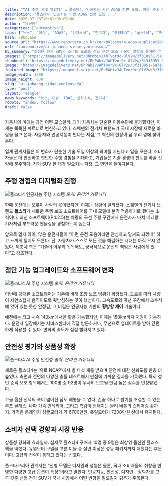 ```yaml
---
title: "“AI 주행 시대 열었다” … 폴스타4, 인공지능 기반 ADAS 전면 도입, 이달 국내 적용​"
description: "폴스타4, 인공지능 기반 ADAS 전면 도입 ..."
date: 2025-07-28T10:01:06+09:00
author: "윤신애"
categories: ["automotive"]
tags: ["뉴스", "이슈", "ADAS", "신차소식", "전기차", "중형SUV", "폴스타4", "프리미엄", "AI핸들링혁신", "주행감각진화"]
hash: 78bc5a5d
source_url: "https://www.reportera.co.kr/car/polestar4-adas-application/"
url: "/automotive/ai-juhaeng-sidae-yeoleossda/"
h5_summary: "최첨단 전기 SUV가 스마트 도로로 진입 운전 보조 기술이 일상에 들어온다"
images: ["https://imagedelivery.net/BhPWbivJAhTvor9c-8lV2w/3f318951-5a71-48d5-ad8a-c77f935ad800/public", "https://imagedelivery.net/BhPWbivJAhTvor9c-8lV2w/07b41879-586a-4474-f313-3e9983bc5900/public", "https://imagedelivery.net/BhPWbivJAhTvor9c-8lV2w/eaad4440-fc15-40d3-d3ce-5c491db26100/public", "https://imagedelivery.net/BhPWbivJAhTvor9c-8lV2w/2c5e8164-9032-4f35-f926-85f4073fa900/public"]
thumbnail: "https://imagedelivery.net/BhPWbivJAhTvor9c-8lV2w/3f318951-5a71-48d5-ad8a-c77f935ad800/public"
image: "https://imagedelivery.net/BhPWbivJAhTvor9c-8lV2w/3f318951-5a71-48d5-ad8a-c77f935ad800/public"
featured_image: "https://imagedelivery.net/BhPWbivJAhTvor9c-8lV2w/3f318951-5a71-48d5-ad8a-c77f935ad800/public"
image_width: 1200
image_height: 630
slug: "ai-juhaeng-sidae-yeoleossda"
type: "post"
layout: "single"
news_keywords: "뉴스, 이슈, ADAS, 신차소식, 전기차"
robots: "index, follow"
draft: false
---
```


자동차의 미래는 과연 어떤 모습일까. 과거 자동차는 단순한 이동수단에 불과했지만, 이제는 똑똑한 파트너로 변신하고 있다. 스웨덴의 전기차 브랜드가 국내 시장에 새로운 바람을 몰고 온다. 자동차와 인공지능이 만나는 지점, 그 혁신의 현장이 곧 우리 곁에 찾아온다.

업계 관계자들은 이 변화가 단순한 기술 도입 이상의 의미를 지닌다고 입을 모은다. 소비자들은 더 안전하고 편안한 주행 경험을 기대하고, 기업들은 기술 경쟁의 판도를 바꿀 전략에 분주하다. 전기 SUV 한 대가 일으키는 파장, 그 면면을 들여다본다.

## 주행 경험의 디지털화 진행

![폴스타4 인공지능 주행 시스템](https://imagedelivery.net/BhPWbivJAhTvor9c-8lV2w/07b41879-586a-4474-f313-3e9983bc5900/public)
*출처: 온라인 커뮤니티*


한때 운전대는 오롯이 사람의 몫이었지만, 이제는 상황이 달라졌다. 스웨덴의 전기차 브랜드 **폴스타**가 새로운 주행 보조 소프트웨어를 국내 모델에 본격 적용하기로 했다는 소식이다. 최신 소프트웨어(P4.2.5)는 차량의 곡선 주행 구간에서 운전자가 마치 베테랑 기사처럼 부드러운 핸들링을 경험하도록 돕는다.

앞으로 멀지 않아, 많은 운전자들이 “이런 운전 도움이라면 안심하고 맡겨도 되겠네” 하고 느끼게 될지도 모른다. 단, 자동차가 스스로 모든 것을 해결하는 시대는 아직 오지 않았다. 제조사 측은 “기술이 아무리 똑똑해도, 궁극적으로 운전의 책임은 사람에게 있다”고 강조한다.

## 첨단 기능 업그레이드와 소프트웨어 변화

![폴스타4 AI 주행 시스템](https://imagedelivery.net/BhPWbivJAhTvor9c-8lV2w/eaad4440-fc15-40d3-d3ce-5c491db26100/public)
*출처: 온라인 커뮤니티*


이번에 공개된 소프트웨어는 기존에 비해 조향 보조 범위가 확장됐다. 도로를 따라 차량이 자연스럽게 움직이도록 뒷받침하는 것이 핵심이다. 고속도로와 곡선 구간에서 조수석에 앉아 있는 듯한 안정감, 그 비결은 인공지능 기반의 **횡방향 제어** 기술이다.

예전에는 최고 시속 140km에서만 활용 가능했지만, 이제는 150km까지 지원이 가능하다. 운전자 입장에서는 서비스센터에 직접 방문하거나, 무선으로 업데이트를 받아 간편하게 적용할 수 있다. 변화의 속도가 점점 빨라지고 있다.

## 안전성 평가와 상품성 확장

![폴스타4 AI 주행 안전성](https://imagedelivery.net/BhPWbivJAhTvor9c-8lV2w/2c5e8164-9032-4f35-f926-85f4073fa900/public)
*출처: 온라인 커뮤니티*


새로운 폴스타4는 ‘유로 NCAP’에서 별 다섯 개를 받으며 안전에 대한 신뢰도를 한층 더 높였다. 측면과 전면의 다양한 충돌 테스트에서 만점에 가까운 결과를 기록했다. 특히 성인 승객 보호 항목에서는 100명 중 92명이 무사히 보호될 만큼 높은 점수를 인정받았다.

고급 옵션 선택의 폭이 넓어진 점도 빼놓을 수 없다. 손끝 하나로 밝기를 조절할 수 있는 루프 글래스, 나파 가죽 인테리어, 그리고 촉감이 전해지는 물리 버튼의 스티어링 휠까지. 가격은 롱레인지 싱글모터가 약 6700만원, 듀얼모터가 7200만원 선에서 유지된다.

## 소비자 선택 경향과 시장 반응

상품성 강화의 효과일까. 실제로 폴스타4 구매자 10명 중 9명은 최상위 옵션인 플러스 팩을 택했다. 듀얼모터 모델을 고른 이들 중 절반 이상은 성능 패키지까지 더했다는 후문이다. 고급화 전략이 통하고 있다는 신호다.

폴스타코리아 관계자는 “신형 모델은 디자인과 성능은 물론, 국내 소비자들의 취향을 반영한 다양한 고급 옵션이 특징”이라고 말한다. 인공지능, 안전성, 디자인 – 삼박자를 고루 갖춘 신형 전기 SUV가 국내 시장에서 어떤 반향을 일으킬지 귀추가 주목된다.
